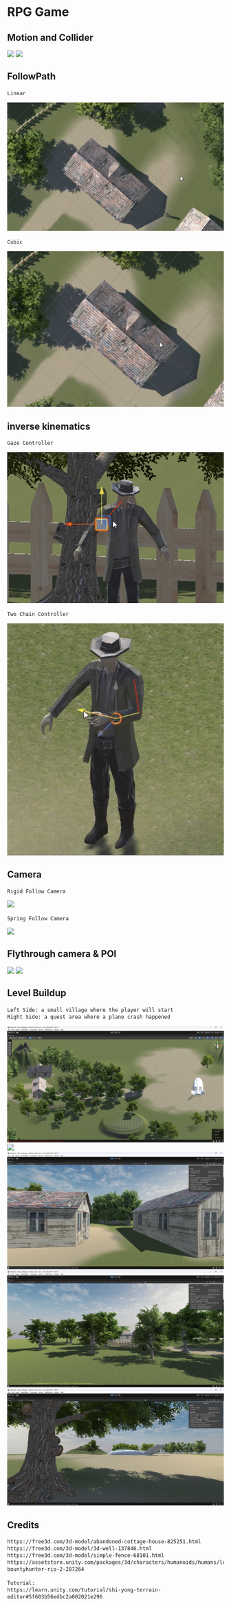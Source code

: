 # RPG Game
## Motion and Collider
![](Screenshots/walk.gif)
![](Screenshots/collide.gif)

## FollowPath
```
Linear
```
![](Screenshots/FollowPathLinear.gif)

```
Cubic
```
![](Screenshots/FollowPathCubic.gif)

## inverse kinematics
```
Gaze Controller
```
![](Screenshots/IK.gif)
```
Two Chain Controller
```
![](Screenshots/IK_two_chain.gif)

## Camera
```
Rigid Follow Camera
```
![](Screenshots/rigidCamera.gif)
```
Spring Follow Camera
```
![](Screenshots/springCamera.gif)

## Flythrough camera & POI
![](Screenshots/flythrough.gif)
![](Screenshots/tour.gif)

## Level Buildup
```
Left Side: a small village where the player will start
Right Side: a quest area where a plane crash happened
```
![](Screenshots/far_camera.png)
![](Screenshots/village.png)
![](Screenshots/houses.png)
![](Screenshots/fence.png)
![](Screenshots/plane.png)

## Credits
```
https://free3d.com/3d-model/abandoned-cottage-house-825251.html
https://free3d.com/3d-model/3d-well-137846.html
https://free3d.com/3d-model/simple-fence-68101.html
https://assetstore.unity.com/packages/3d/characters/humanoids/humans/lowpoly-bountyhunter-rio-2-287264

Tutorial:
https://learn.unity.com/tutorial/shi-yong-terrain-editor#5f603b56edbc2a002021e296
```

